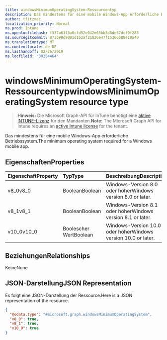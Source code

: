 ```yaml
---
title: windowsMinimumOperatingSystem-Ressourcentyp
description: Das mindestens für eine mobile Windows-App erforderliche Betriebssystem.
author: tfitzmac
localization_priority: Normal
ms.prod: Intune
ms.openlocfilehash: f337a61f3a0cfd52e042e65bb3d8de57dcf9f283
ms.sourcegitcommit: 873b99d9001d1b2af21836e47f15360b08e10a40
ms.translationtype: MT
ms.contentlocale: de-DE
ms.lasthandoff: 02/26/2019
ms.locfileid: "30254464"
---
```

# <a name="windowsminimumoperatingsystem-resource-type"></a><span data-ttu-id="dddb6-103">windowsMinimumOperatingSystem-Ressourcentyp</span><span class="sxs-lookup"><span data-stu-id="dddb6-103">windowsMinimumOperatingSystem resource type</span></span>

> <span data-ttu-id="dddb6-104">**Hinweis:** Die Microsoft Graph-API für InTune benötigt eine [aktive INTUNE-Lizenz](https://go.microsoft.com/fwlink/?linkid=839381) für den Mandanten.</span><span class="sxs-lookup"><span data-stu-id="dddb6-104">**Note:** The Microsoft Graph API for Intune requires an [active Intune license](https://go.microsoft.com/fwlink/?linkid=839381) for the tenant.</span></span>

<span data-ttu-id="dddb6-105">Das mindestens für eine mobile Windows-App erforderliche Betriebssystem.</span><span class="sxs-lookup"><span data-stu-id="dddb6-105">The minimum operating system required for a Windows mobile app.</span></span>

## <a name="properties"></a><span data-ttu-id="dddb6-106">Eigenschaften</span><span class="sxs-lookup"><span data-stu-id="dddb6-106">Properties</span></span>
|<span data-ttu-id="dddb6-107">Eigenschaft</span><span class="sxs-lookup"><span data-stu-id="dddb6-107">Property</span></span>|<span data-ttu-id="dddb6-108">Typ</span><span class="sxs-lookup"><span data-stu-id="dddb6-108">Type</span></span>|<span data-ttu-id="dddb6-109">Beschreibung</span><span class="sxs-lookup"><span data-stu-id="dddb6-109">Description</span></span>|
|:---|:---|:---|
|<span data-ttu-id="dddb6-110">v8_0</span><span class="sxs-lookup"><span data-stu-id="dddb6-110">v8_0</span></span>|<span data-ttu-id="dddb6-111">Boolean</span><span class="sxs-lookup"><span data-stu-id="dddb6-111">Boolean</span></span>|<span data-ttu-id="dddb6-112">Windows-Version 8.0 oder höher</span><span class="sxs-lookup"><span data-stu-id="dddb6-112">Windows version 8.0 or later.</span></span>|
|<span data-ttu-id="dddb6-113">v8_1</span><span class="sxs-lookup"><span data-stu-id="dddb6-113">v8_1</span></span>|<span data-ttu-id="dddb6-114">Boolean</span><span class="sxs-lookup"><span data-stu-id="dddb6-114">Boolean</span></span>|<span data-ttu-id="dddb6-115">Windows-Version 8.1 oder höher</span><span class="sxs-lookup"><span data-stu-id="dddb6-115">Windows version 8.1 or later.</span></span>|
|<span data-ttu-id="dddb6-116">v10_0</span><span class="sxs-lookup"><span data-stu-id="dddb6-116">v10_0</span></span>|<span data-ttu-id="dddb6-117">Boolescher Wert</span><span class="sxs-lookup"><span data-stu-id="dddb6-117">Boolean</span></span>|<span data-ttu-id="dddb6-118">Windows-Version 10.0 oder höher</span><span class="sxs-lookup"><span data-stu-id="dddb6-118">Windows version 10.0 or later.</span></span>|

## <a name="relationships"></a><span data-ttu-id="dddb6-119">Beziehungen</span><span class="sxs-lookup"><span data-stu-id="dddb6-119">Relationships</span></span>
<span data-ttu-id="dddb6-120">Keine</span><span class="sxs-lookup"><span data-stu-id="dddb6-120">None</span></span>

## <a name="json-representation"></a><span data-ttu-id="dddb6-121">JSON-Darstellung</span><span class="sxs-lookup"><span data-stu-id="dddb6-121">JSON Representation</span></span>
<span data-ttu-id="dddb6-122">Es folgt eine JSON-Darstellung der Ressource.</span><span class="sxs-lookup"><span data-stu-id="dddb6-122">Here is a JSON representation of the resource.</span></span>
<!-- {
  "blockType": "resource",
  "@odata.type": "microsoft.graph.windowsMinimumOperatingSystem"
}
-->
``` json
{
  "@odata.type": "#microsoft.graph.windowsMinimumOperatingSystem",
  "v8_0": true,
  "v8_1": true,
  "v10_0": true
}
```




